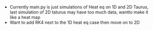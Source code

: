 - Currently main.py is just simulations of Heat eq on 1D and 2D Taurus, last simulation of 2D taturus may have too much data, wantto make it like a heat map
- Want to add RK4 next to the 1D heat eq case then move on to 2D